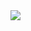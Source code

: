 <img src="https://assets.codepen.io/6148226/internal/screenshots/pens/XWpObQM.default.png?fit=cover&format=auto&ha=false&height=540&quality=75&v=2&version=1619848842&width=960">